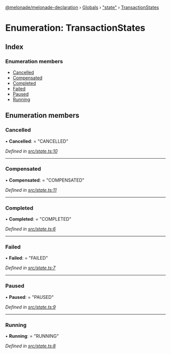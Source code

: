 [@melonade/melonade-declaration](../README.md) › [Globals](../globals.md) › ["state"](../modules/_state_.md) › [TransactionStates](_state_.transactionstates.md)

# Enumeration: TransactionStates

## Index

### Enumeration members

* [Cancelled](_state_.transactionstates.md#cancelled)
* [Compensated](_state_.transactionstates.md#compensated)
* [Completed](_state_.transactionstates.md#completed)
* [Failed](_state_.transactionstates.md#failed)
* [Paused](_state_.transactionstates.md#paused)
* [Running](_state_.transactionstates.md#running)

## Enumeration members

###  Cancelled

• **Cancelled**: = "CANCELLED"

*Defined in [src/state.ts:10](https://github.com/devit-tel/melonade-declaration/blob/f57d96e/src/state.ts#L10)*

___

###  Compensated

• **Compensated**: = "COMPENSATED"

*Defined in [src/state.ts:11](https://github.com/devit-tel/melonade-declaration/blob/f57d96e/src/state.ts#L11)*

___

###  Completed

• **Completed**: = "COMPLETED"

*Defined in [src/state.ts:6](https://github.com/devit-tel/melonade-declaration/blob/f57d96e/src/state.ts#L6)*

___

###  Failed

• **Failed**: = "FAILED"

*Defined in [src/state.ts:7](https://github.com/devit-tel/melonade-declaration/blob/f57d96e/src/state.ts#L7)*

___

###  Paused

• **Paused**: = "PAUSED"

*Defined in [src/state.ts:9](https://github.com/devit-tel/melonade-declaration/blob/f57d96e/src/state.ts#L9)*

___

###  Running

• **Running**: = "RUNNING"

*Defined in [src/state.ts:8](https://github.com/devit-tel/melonade-declaration/blob/f57d96e/src/state.ts#L8)*

